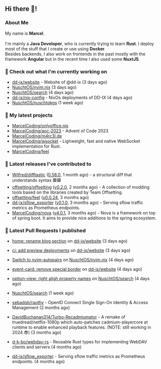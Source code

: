 ## Hi there 👋!




### About Me

My name is **Marcel**.
<br><br>
I'm mainly a **Java Developer**, who is currently trying to learn **Rust**. I deploy most of the stuff that I create or use using **Docker**.
<br>
Besides backends, I also work on frontends in the past mostly with the framework **Angular** but in the recent time I also used some **NuxtJS**. 



### 👷 Check out what I'm currently working on

- [dd-ix/website](https://github.com/dd-ix/website) - Website of @dd-ix (3 days ago)
- [NuschtOS/nvim.nix](https://github.com/NuschtOS/nvim.nix) (3 days ago)
- [NuschtOS/search](https://github.com/NuschtOS/search) (4 days ago)
- [dd-ix/nix-config](https://github.com/dd-ix/nix-config) - NixOs deployments of DD-IX (4 days ago)
- [NuschtOS/nuschtpkgs](https://github.com/NuschtOS/nuschtpkgs) (1 week ago)

### 🌱 My latest projects

- [MarcelCoding/onlyoffice.nix](https://github.com/MarcelCoding/onlyoffice.nix)
- [MarcelCoding/aoc-2023](https://github.com/MarcelCoding/aoc-2023) - Advent of Code 2023
- [MarcelCoding/m4rc3l.de](https://github.com/MarcelCoding/m4rc3l.de)
- [MarcelCoding/wsocket](https://github.com/MarcelCoding/wsocket) - Lighweight, fast and native WebSocket implementation for Rust.
- [MarcelCoding/feel](https://github.com/MarcelCoding/feel)

### 🔭 Latest releases I've contributed to

- [Wilfred/difftastic](https://github.com/Wilfred/difftastic) ([0.58.0](https://github.com/Wilfred/difftastic/releases/tag/0.58.0), 1 month ago) - a structural diff that understands syntax 🟥🟩
- [offsetting/offsetting](https://github.com/offsetting/offsetting) ([v0.2.0](https://github.com/offsetting/offsetting/releases/tag/v0.2.0), 2 months ago) - A collection of modding tools based on the libraries created by Team Offsetting.
- [offsetting/feel](https://github.com/offsetting/feel) ([v0.0.24](https://github.com/offsetting/feel/releases/tag/v0.0.24), 3 months ago)
- [dd-ix/sflow_exporter](https://github.com/dd-ix/sflow_exporter) ([v0.1.0](https://github.com/dd-ix/sflow_exporter/releases/tag/v0.1.0), 3 months ago) - Serving sflow traffic metrics as Prometheus endpoints.
- [MarcelCoding/nova](https://github.com/MarcelCoding/nova) ([v4.0.1](https://github.com/MarcelCoding/nova/releases/tag/v4.0.1), 3 months ago) - Nova is a framework on top of spring boot. It aims to provide nice additions to the spring ecosystem.

### 🔨 Latest Pull Requests I published

- [home: rename blog section](https://github.com/dd-ix/website/pull/83) on [dd-ix/website](https://github.com/dd-ix/website) (3 days ago)
- [ci: add preview deployments](https://github.com/dd-ix/website/pull/82) on [dd-ix/website](https://github.com/dd-ix/website) (3 days ago)
- [Switch to nvim-autopairs](https://github.com/NuschtOS/nvim.nix/pull/25) on [NuschtOS/nvim.nix](https://github.com/NuschtOS/nvim.nix) (4 days ago)
- [event-card: remove special border](https://github.com/dd-ix/website/pull/80) on [dd-ix/website](https://github.com/dd-ix/website) (4 days ago)
- [option-view: right aligh property names](https://github.com/NuschtOS/search/pull/28) on [NuschtOS/search](https://github.com/NuschtOS/search) (4 days ago)

- [NuschtOS/search](https://github.com/NuschtOS/search) (1 week ago)
- [sebadob/rauthy](https://github.com/sebadob/rauthy) - OpenID Connect Single Sign-On Identity &amp; Access Management (2 months ago)
- [DavidBuchanan314/Turbo-Recadmiumator](https://github.com/DavidBuchanan314/Turbo-Recadmiumator) - A remake of truedread/netflix-1080p which auto-patches cadmium-playercore at runtime to enable enhanced playback features. (NOTE: still working in 2024 😎) (3 months ago)
- [d-k-bo/webdav-rs](https://github.com/d-k-bo/webdav-rs) - Reusable Rust types for implementing WebDAV clients and servers (4 months ago)
- [dd-ix/sflow_exporter](https://github.com/dd-ix/sflow_exporter) - Serving sflow traffic metrics as Prometheus endpoints. (4 months ago)
